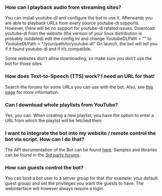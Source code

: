 ### How can I playback audio from streaming sites?

You can install youtube-dl and configure the bot to use it. Afterwards you are able to playback URLs from every source youtube-dl supports. However, there will be no support for youtube-dl related issues.
Download youtube-dl from the website (the version of your linux distribution is probably outdated)
edit the config.ini and change YoutubeDLPath = "" to YoutubeDLPath = "/your/path/to/youtube-dl"
On launch, the bot will tell you if it found youtube-dl and if it’s compatible.

Some websites don't allow downloading, so make sure you don't use the bot for those sites.

### How does Text-to-Speech (TTS) work? I need an URL for that!

Search the forums for some URLs you can use with the bot. Also, see [this page](../tts.md) for more information.

### Can I download whole playlists from YouTube?

Yes, you can. When creating a new playlist, you have the option to enter a URL from which the playlist will be fetched then.

### I want to integrate the bot into my website / remote control the bot via script. How can I do that?

The API documentation of the Bot can be found [here](https://www.sinusbot.com/api). Samples and libraries can be found in the [3rd party forums](https://forum.sinusbot.com/resources/categories/3rd-party-tools-libraries.11/).

### How can guests control the bot?

You can bind a bot user to a server group for that (for example: your default guest group) and set the privileges you want the guests to have. The webinterface will however always require a login.
